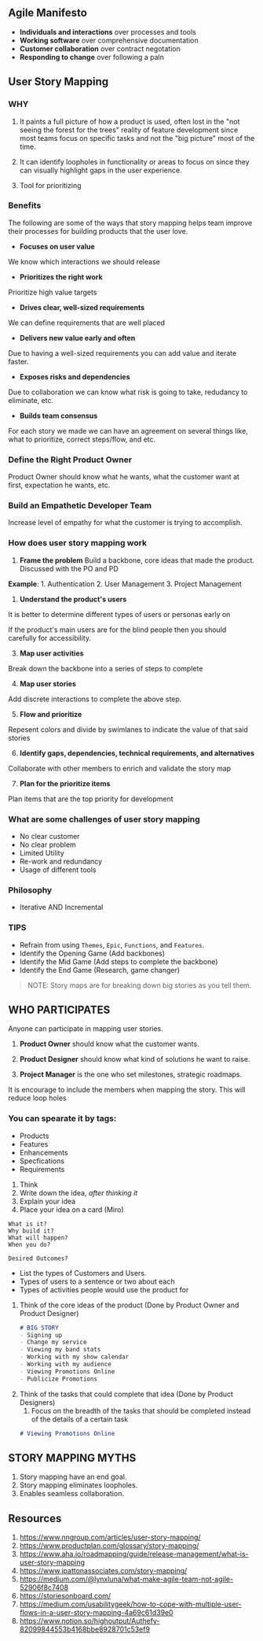 ## Agile Manifesto
- **Individuals and interactions** over processes and tools
- **Working software** over comprehensive documentation
- **Customer collaboration** over contract negotation
- **Responding to change** over following a paln

## User Story Mapping

### WHY
1. It paints a full picture of how a product is used, often lost in the "not seeing the forest for the trees" reality of feature development since most teams focus on specific tasks and not the "big picture" most of the time.

2. It can identify loopholes in functionality or areas to focus on since they can visually highlight gaps in the user experience.

3. Tool for prioritizing
### Benefits
The following are some of the ways that story mapping helps team improve their processes for building products that the user love.

- **Focuses on user value**

We know which interactions we should release

- **Prioritizes the right work**

Prioritize high value targets

- **Drives clear, well-sized requirements**

We can define requirements that are well placed

- **Delivers new value early and often**

Due to having a well-sized requirements you can add value and iterate faster.

- **Exposes risks and dependencies**

Due to collaboration we can know what risk is going to take, redudancy to eliminate, etc.

- **Builds team consensus**

For each story we made we can have an agreement on several things like, what to prioritize, correct steps/flow, and etc.

### Define the Right Product Owner

Product Owner should know what he wants, what the customer want at first, expectation he wants, etc.
### Build an Empathetic Developer Team

Increase level of empathy for what the customer is trying to accomplish.

### How does user story mapping work
1. **Frame the problem**
Build a backbone, core ideas that made the product. Discussed with the PO and PD

**Example**:
      1. Authentication
      2. User Management
      3. Project Management


1. **Understand the product's users**

It is better to determine different types of users or personas early on

If the product's main users are for the blind people then you should carefully for accessibility.

3. **Map user activities**

Break down the backbone into a series of steps to complete

4. **Map user stories**

Add discrete interactions to complete the above step.

5. **Flow and prioritize**

Repesent colors and divide by swimlanes to indicate the value of that said stories

6. **Identify gaps, dependencies, technical requirements, and alternatives**

Collaborate with other members to enrich and validate the story map

7. **Plan for the prioritize items**

Plan items that are the top priority for development

### What are some challenges of user story mapping
- No clear customer
- No clear problem
- Limited Utility
- Re-work and redundancy
- Usage of different tools
  
### Philosophy
- Iterative AND Incremental

### TIPS
- Refrain from using `Themes`, `Epic`, `Functions`, and `Features`.
- Identify the Opening Game (Add backbones)
- Identify the Mid Game (Add steps to complete the backbone)
- Identify the End Game (Research, game changer)

> NOTE: Story maps are for breaking down big stories as you tell them.


## WHO PARTICIPATES

Anyone can participate in mapping user stories.

1. **Product Owner** should know what the customer wants.

2. **Product Designer** should know what kind of solutions he want to raise.

3. **Project Manager** is the one who set milestones, strategic roadmaps.

It is encourage to include the members when mapping the story. This will reduce loop holes

### You can spearate it by tags:
- Products
- Features
- Enhancements
- Specfications
- Requirements

1. Think
2. Write down the idea, _after thinking it_
3. Explain your idea
4. Place your idea on a card (Miro)

```
What is it?
Why build it?
What will happen?
When you do?

Desired Outcomes?
```

- List the types of Customers and Users.
- Types of users to a sentence or two about each
- Types of activities people would use the product for


1. Think of the core ideas of the product (Done by Product Owner and Product Designer)
   ```md
   # BIG STORY
   - Signing up
   - Change my service
   - Viewing my band stats
   - Working with my show calendar
   - Working with my audience
   - Viewing Promotions Online
   - Publicize Promotions
   ```
2. Think of the tasks that could complete that idea (Done by Product Designers)
   1. Focus on the breadth of the tasks that should be completed instead of the details of a certain task
   ```md
   # Viewing Promotions Online
   ```


## STORY MAPPING MYTHS
1. Story mapping have an end goal.
2. Story mapping eliminates loopholes.
3. Enables seamless collaboration.

## Resources
1. https://www.nngroup.com/articles/user-story-mapping/
2. https://www.productplan.com/glossary/story-mapping/
3. https://www.aha.io/roadmapping/guide/release-management/what-is-user-story-mapping
4. https://www.jpattonassociates.com/story-mapping/
5. https://medium.com/@lynxluna/what-make-agile-team-not-agile-52906f8c7408
6. https://storiesonboard.com/
8. https://medium.com/usabilitygeek/how-to-cope-with-multiple-user-flows-in-a-user-story-mapping-4a69c61d39e0
9. https://www.notion.so/highoutput/Authefy-82099844553b4168bbe8928701c53ef9
